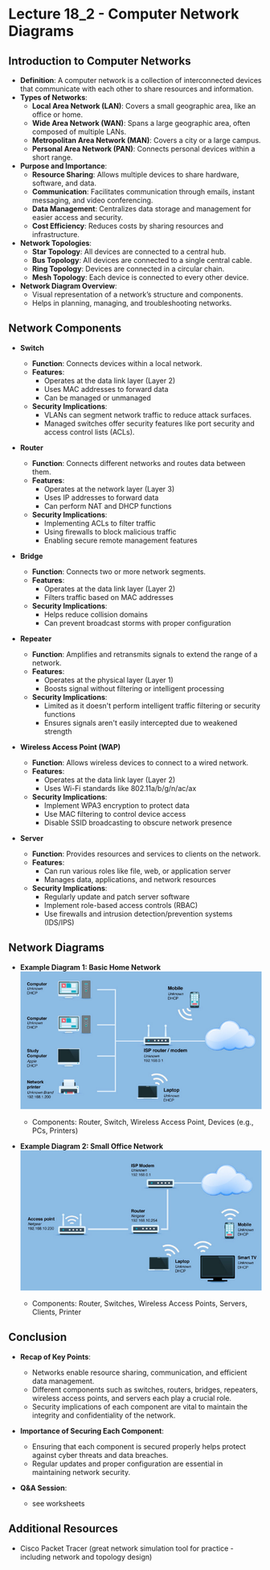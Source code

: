 # Lecture 18_2 - Computer Network Diagrams

## Introduction to Computer Networks

- **Definition**: A computer network is a collection of interconnected devices that communicate with each other to share resources and information.
- **Types of Networks**:
  - **Local Area Network (LAN)**: Covers a small geographic area, like an office or home.
  - **Wide Area Network (WAN)**: Spans a large geographic area, often composed of multiple LANs.
  - **Metropolitan Area Network (MAN)**: Covers a city or a large campus.
  - **Personal Area Network (PAN)**: Connects personal devices within a short range.
- **Purpose and Importance**:
  - **Resource Sharing**: Allows multiple devices to share hardware, software, and data.
  - **Communication**: Facilitates communication through emails, instant messaging, and video conferencing.
  - **Data Management**: Centralizes data storage and management for easier access and security.
  - **Cost Efficiency**: Reduces costs by sharing resources and infrastructure.
- **Network Topologies**:
  - **Star Topology**: All devices are connected to a central hub.
  - **Bus Topology**: All devices are connected to a single central cable.
  - **Ring Topology**: Devices are connected in a circular chain.
  - **Mesh Topology**: Each device is connected to every other device.
- **Network Diagram Overview**:
  - Visual representation of a network’s structure and components.
  - Helps in planning, managing, and troubleshooting networks.

## Network Components

- **Switch**
  - **Function**: Connects devices within a local network.
  - **Features**: 
    - Operates at the data link layer (Layer 2)
    - Uses MAC addresses to forward data
    - Can be managed or unmanaged
  - **Security Implications**: 
    - VLANs can segment network traffic to reduce attack surfaces.
    - Managed switches offer security features like port security and access control lists (ACLs).

- **Router**
  - **Function**: Connects different networks and routes data between them.
  - **Features**:
    - Operates at the network layer (Layer 3)
    - Uses IP addresses to forward data
    - Can perform NAT and DHCP functions
  - **Security Implications**:
    - Implementing ACLs to filter traffic
    - Using firewalls to block malicious traffic
    - Enabling secure remote management features

- **Bridge**
  - **Function**: Connects two or more network segments.
  - **Features**:
    - Operates at the data link layer (Layer 2)
    - Filters traffic based on MAC addresses
  - **Security Implications**:
    - Helps reduce collision domains
    - Can prevent broadcast storms with proper configuration

- **Repeater**
  - **Function**: Amplifies and retransmits signals to extend the range of a network.
  - **Features**:
    - Operates at the physical layer (Layer 1)
    - Boosts signal without filtering or intelligent processing
  - **Security Implications**:
    - Limited as it doesn't perform intelligent traffic filtering or security functions
    - Ensures signals aren't easily intercepted due to weakened strength

- **Wireless Access Point (WAP)**
  - **Function**: Allows wireless devices to connect to a wired network.
  - **Features**:
    - Operates at the data link layer (Layer 2)
    - Uses Wi-Fi standards like 802.11a/b/g/n/ac/ax
  - **Security Implications**:
    - Implement WPA3 encryption to protect data
    - Use MAC filtering to control device access
    - Disable SSID broadcasting to obscure network presence

- **Server**
  - **Function**: Provides resources and services to clients on the network.
  - **Features**:
    - Can run various roles like file, web, or application server
    - Manages data, applications, and network resources
  - **Security Implications**:
    - Regularly update and patch server software
    - Implement role-based access controls (RBAC)
    - Use firewalls and intrusion detection/prevention systems (IDS/IPS)

## Network Diagrams

- **Example Diagram 1: Basic Home Network**
  ![Home Network Diagram](img/img18_1.png)
  - Components: Router, Switch, Wireless Access Point, Devices (e.g., PCs, Printers)

- **Example Diagram 2: Small Office Network**
  ![Office Network Diagram](img/img18_2.png)
  - Components: Router, Switches, Wireless Access Points, Servers, Clients, Printer

## Conclusion

- **Recap of Key Points**:
  - Networks enable resource sharing, communication, and efficient data management.
  - Different components such as switches, routers, bridges, repeaters, wireless access points, and servers each play a crucial role.
  - Security implications of each component are vital to maintain the integrity and confidentiality of the network.

- **Importance of Securing Each Component**:
  - Ensuring that each component is secured properly helps protect against cyber threats and data breaches.
  - Regular updates and proper configuration are essential in maintaining network security.

- **Q&A Session**:
  - see worksheets

## Additional Resources

- Cisco Packet Tracer (great network simulation tool for practice - including network and topology design)


